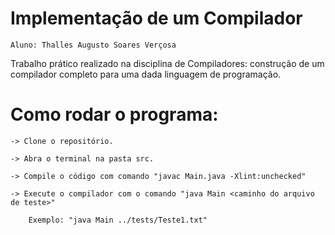 # Implementação de um Compilador

    Aluno: Thalles Augusto Soares Verçosa

Trabalho prático realizado na disciplina de Compiladores: construção de um compilador completo para uma dada linguagem de programação.

# Como rodar o programa:

    -> Clone o repositório.

    -> Abra o terminal na pasta src.

    -> Compile o código com comando "javac Main.java -Xlint:unchecked"

    -> Execute o compilador com o comando "java Main <caminho do arquivo de teste>"

        Exemplo: "java Main ../tests/Teste1.txt"

